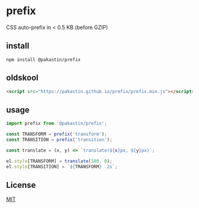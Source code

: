 # prefix
CSS auto-prefix in < 0.5 KB (before GZIP)

## install

    npm install @pakastin/prefix
    
## oldskool
```html
<script src="https://pakastin.github.io/prefix/prefix.min.js"></script>
```

## usage

```js
import prefix from '@pakastin/prefix';

const TRANSFORM = prefix('transform');
const TRANSITION = prefix('transition');

const translate = (x, y) => `translate(${x}px, ${y}px)`;

el.style[TRANSFORM] = translate(100, 0);
el.style[TRANSITION] = `${TRANSFORM} .2s`;
```

## License
[MIT](https://github.com/pakastin/prefix/blob/master/LICENSE)
